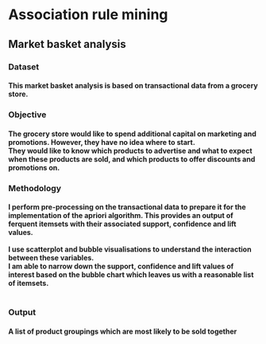 # Association rule mining
## Market basket analysis

### Dataset
#### This market basket analysis is based on transactional data from a grocery store.

### Objective
#### The grocery store would like to spend additional capital on marketing and promotions. However, they have no idea where to start.<br/>They would like to know which products to advertise and what to expect when these products are sold, and which products to offer discounts and promotions on.

### Methodology
#### I perform pre-processing on the transactional data to prepare it for the implementation of the apriori algorithm. This provides an output of ferquent itemsets with their associated support, confidence and lift values.<br/><br/>I use scatterplot and bubble visualisations to understand the interaction between these variables.<br/>I am able to narrow down the support, confidence and lift values of interest based on the bubble chart which leaves us with a reasonable list of itemsets.<br/><br/>

### Output
#### A list of product groupings which are most likely to be sold together
